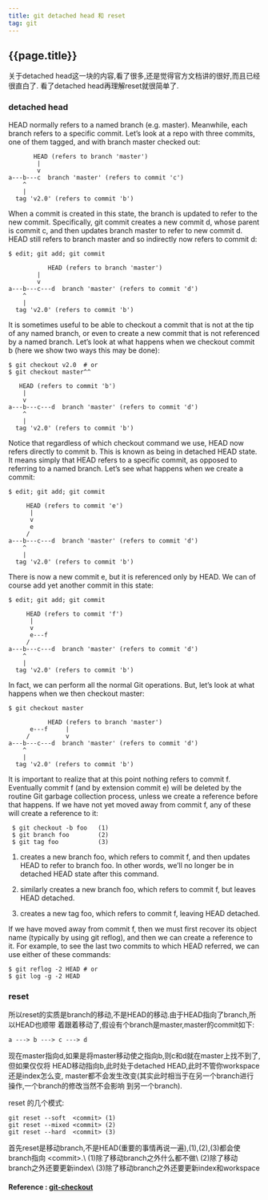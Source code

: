 ```yaml
---
title: git detached head 和 reset
tag: git
---
```

## {{page.title}}
关于detached head这一块的内容,看了很多,还是觉得官方文档讲的很好,而且已经很直白了.
看了detached head再理解reset就很简单了.

### detached head
HEAD normally refers to a named branch (e.g. master).
Meanwhile, each branch refers to a specific commit.
Let’s look at a repo with three commits, one of them tagged,
and with branch master checked out:

~~~
	   HEAD (refers to branch 'master')
	    |
	    v
a---b---c  branch 'master' (refers to commit 'c')
    ^
    |
  tag 'v2.0' (refers to commit 'b')
~~~

When a commit is created in this state, the branch is
updated to refer to the new commit. Specifically,
git commit creates a new commit d, whose parent is commit c,
and then updates branch master to refer to new commit d.
HEAD still refers to branch master and so indirectly now refers to commit d:

~~~
$ edit; git add; git commit

	       HEAD (refers to branch 'master')
		|
		v
a---b---c---d  branch 'master' (refers to commit 'd')
    ^
    |
  tag 'v2.0' (refers to commit 'b')
~~~

It is sometimes useful to be able to checkout a commit that is
not at the tip of any named branch, or even to create a new
commit that is not referenced by a named branch.
Let’s look at what happens when we checkout commit b
(here we show two ways this may be done):

~~~
$ git checkout v2.0  # or
$ git checkout master^^

   HEAD (refers to commit 'b')
    |
    v
a---b---c---d  branch 'master' (refers to commit 'd')
    ^
    |
  tag 'v2.0' (refers to commit 'b')
~~~

Notice that regardless of which checkout command we use,
HEAD now refers directly to commit b. This is known as being in
detached HEAD state. It means simply that HEAD refers to a specific
commit, as opposed to referring to a named branch. Let’s see what
happens when we create a commit:

~~~
$ edit; git add; git commit

     HEAD (refers to commit 'e')
      |
      v
      e
     /
a---b---c---d  branch 'master' (refers to commit 'd')
    ^
    |
  tag 'v2.0' (refers to commit 'b')
~~~

There is now a new commit e, but it is referenced only by HEAD.
We can of course add yet another commit in this state:

~~~
$ edit; git add; git commit

	 HEAD (refers to commit 'f')
	  |
	  v
      e---f
     /
a---b---c---d  branch 'master' (refers to commit 'd')
    ^
    |
  tag 'v2.0' (refers to commit 'b')
~~~

In fact, we can perform all the normal Git operations. But,
let’s look at what happens when we then checkout master:

~~~
$ git checkout master

	       HEAD (refers to branch 'master')
      e---f     |
     /          v
a---b---c---d  branch 'master' (refers to commit 'd')
    ^
    |
  tag 'v2.0' (refers to commit 'b')
~~~

It is important to realize that at this point nothing refers to commit f.
 Eventually commit f (and by extension commit e) will be deleted by the
 routine Git garbage collection process, unless we create a reference
 before that happens. If we have not yet moved away from commit f,
 any of these will create a reference to it:

~~~
 $ git checkout -b foo   (1)
 $ git branch foo        (2)
 $ git tag foo           (3)
~~~

1. creates a new branch foo, which refers to commit f, and then
updates HEAD to refer to branch foo. In other words, we’ll no longer
be in detached HEAD state after this command.

2. similarly creates a new branch foo, which refers to commit f,
but leaves HEAD detached.

3. creates a new tag foo, which refers to commit f, leaving HEAD detached.

If we have moved away from commit f, then we must first recover its
object name (typically by using git reflog), and then we can create a
reference to it. For example, to see the last two commits to which
HEAD referred, we can use either of these commands:

~~~
$ git reflog -2 HEAD # or
$ git log -g -2 HEAD
~~~

### reset
所以reset的实质是branch的移动,不是HEAD的移动.由于HEAD指向了branch,所以HEAD也顺带
着跟着移动了,假设有个branch是master,master的commit如下:

~~~
a ---> b ---> c ---> d
~~~

现在master指向d,如果是将master移动使之指向b,则c和d就在master上找不到了,但如果仅仅将
HEAD移动指向b,此时处于detached HEAD,此时不管你workspace还是index怎么变,
master都不会发生改变(其实此时相当于在另一个branch进行操作,一个branch的修改当然不会影响
到另一个branch).

reset 的几个模式:

~~~
git reset --soft  <commit> (1)
git reset --mixed <commit> (2)
git reset --hard  <commit> (3)
~~~

首先reset是移动branch,不是HEAD(重要的事情再说一遍),(1),(2),(3)都会使branch指向
&lt;commit&gt;.\\
(1)除了移动branch之外什么都不做\\
(2)除了移动branch之外还要更新index\\
(3)除了移动branch之外还要更新index和workspace

#### Reference : [git-checkout](https://git-scm.com/docs/git-checkout)
